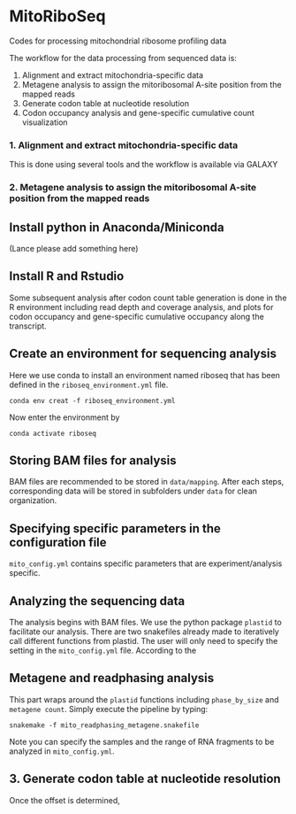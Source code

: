 # MitoRiboSeq
Codes for processing mitochondrial ribosome profiling data

The workflow for the data processing from sequenced data is:
1. Alignment and extract mitochondria-specific data
2. Metagene analysis to assign the mitoribosomal A-site position from the mapped reads
3. Generate codon table at nucleotide resolution
4. Codon occupancy analysis and gene-specific cumulative count visualization

### 1. Alignment and extract mitochondria-specific data
This is done using several tools and the workflow is available via GALAXY

### 2. Metagene analysis to assign the mitoribosomal A-site position from the mapped reads

## Install python in Anaconda/Miniconda
(Lance please add something here)

## Install R and Rstudio
Some subsequent analysis after codon count table generation is done in the R environment including read depth and coverage analysis, and plots for codon occupancy and gene-specific cumulative occupancy along the transcript.

## Create an environment for sequencing analysis
Here we use conda to install an environment named riboseq that has been defined in the `riboseq_environment.yml` file.
```
conda env creat -f riboseq_environment.yml
```
Now enter the environment by

```
conda activate riboseq
```

## Storing BAM files for analysis
BAM files are recommended to be stored in `data/mapping`. After each steps, corresponding data will be stored in subfolders under `data` for clean organization.

## Specifying specific parameters in the configuration file
`mito_config.yml` contains specific parameters that are experiment/analysis specific.  

## Analyzing the sequencing data
The analysis begins with BAM files. We use the python package `plastid` to facilitate our analysis. There are two snakefiles already made to iteratively call different functions from plastid. The user will only need to specify the setting in the `mito_config.yml` file. According to the 

## Metagene and readphasing analysis
This part wraps around the `plastid` functions including `phase_by_size` and `metagene count`. Simply execute the pipeline by typing:
```
snakemake -f mito_readphasing_metagene.snakefile
```
Note you can specify the samples and the range of RNA fragments to be analyzed in `mito_config.yml`.

## 3. Generate codon table at nucleotide resolution

Once the offset is determined, 



